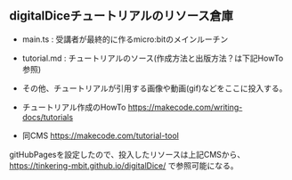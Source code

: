 ## digitalDiceチュートリアルのリソース倉庫

* main.ts : 受講者が最終的に作るmicro:bitのメインルーチン
* tutorial.md : チュートリアルのソース(作成方法と出版方法？は下記HowTo参照)
* その他、チュートリアルが引用する画像や動画(gif)などをここに投入する。

* チュートリアル作成のHowTo https://makecode.com/writing-docs/tutorials
* 同CMS https://makecode.com/tutorial-tool

gitHubPagesを設定したので、投入したリソースは上記CMSから、https://tinkering-mbit.github.io/digitalDice/ で参照可能になる。
